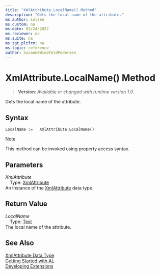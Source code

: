 ```yaml
---
title: "XmlAttribute.LocalName() Method"
description: "Gets the local name of the attribute."
ms.author: solsen
ms.custom: na
ms.date: 03/24/2022
ms.reviewer: na
ms.suite: na
ms.tgt_pltfrm: na
ms.topic: reference
author: SusanneWindfeldPedersen
---
```

[//]: # (START>DO_NOT_EDIT)
[//]: # (IMPORTANT:Do not edit any of the content between here and the END>DO_NOT_EDIT.)
[//]: # (Any modifications should be made in the .xml files in the ModernDev repo.)
# XmlAttribute.LocalName() Method
> **Version**: _Available or changed with runtime version 1.0._

Gets the local name of the attribute.


## Syntax
```AL
LocalName :=   XmlAttribute.LocalName()
```
> [!NOTE]
> This method can be invoked using property access syntax.
## Parameters
*XmlAttribute*  
&emsp;Type: [XmlAttribute](xmlattribute-data-type.md)  
An instance of the [XmlAttribute](xmlattribute-data-type.md) data type.  

## Return Value
*LocalName*  
&emsp;Type: [Text](../text/text-data-type.md)  
The local name of the attribute.


[//]: # (IMPORTANT: END>DO_NOT_EDIT)
## See Also
[XmlAttribute Data Type](xmlattribute-data-type.md)  
[Getting Started with AL](../../devenv-get-started.md)  
[Developing Extensions](../../devenv-dev-overview.md)